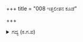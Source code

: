 +++
title = "008 ಇತ್ತಲೀತನ ಕೂಡೆ"

+++

<details><summary>ಗದ್ಯ (ಕ.ಗ.ಪ) </summary>

8. ಈ ಕಡೆ ಈತನ ಜೊತೆ ಯುದ್ಧ ಮಾಡಲು ನಿಂತರೆ ಆ ಕಡೆ ಅರ್ಜುನನ ಸ್ಥಿತಿ ಏನೆಂಬುದನ್ನು ತಿಳಿಯಲು ಸಾಧ್ಯವಿಲ್ಲ. ತನ್ನನ್ನು ಯುದ್ಧಕ್ಕೆ ಕಳಿಸಿದ ರಾಜ ಧರ್ಮಜನು ಮನದಲ್ಲಿ ಕೋಪಗೊಳ್ಳುತ್ತಾನೆ - ಎಂದು ಚಿಂತಿಸುತ್ತ ಸಾತ್ಯಕಿಯು ಬಿಲ್ಲನ್ನು ಇಳಿಸಿ, ಎರಡೂ ಕೈಗಳನ್ನೂ ಹಣೆಯವರೆಗೂ ಮೇಲಕ್ಕೆತ್ತಿ ಜೋಡಿಸಿ, ಧನುರ್ಧಾರಿಯಾದ ಹಾಗೂ ಹಣೆಗಣ್ಣುಳ್ಳ ಶಿವನಿಗೆ ಸಮಾನನಾದ ದ್ರೋಣನಿಗೆ ಬಿನ್ನೈಸಿದನು.
</details>

